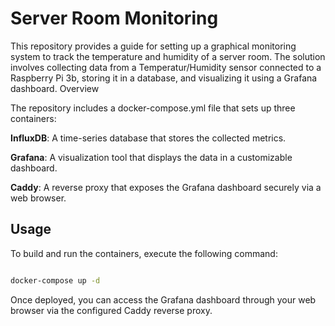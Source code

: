 # Server Room Monitoring

This repository provides a guide for setting up a graphical monitoring system to track the temperature and humidity of a server room. The solution involves collecting data from a Temperatur/Humidity sensor connected to a Raspberry Pi 3b, storing it in a database, and visualizing it using a Grafana dashboard.
Overview

The repository includes a docker-compose.yml file that sets up three containers:

**InfluxDB**: A time-series database that stores the collected metrics.

**Grafana**: A visualization tool that displays the data in a customizable dashboard.

**Caddy**: A reverse proxy that exposes the Grafana dashboard securely via a web browser.


## Usage

To build and run the containers, execute the following command:
```bash

docker-compose up -d
```

Once deployed, you can access the Grafana dashboard through your web browser via the configured Caddy reverse proxy.
